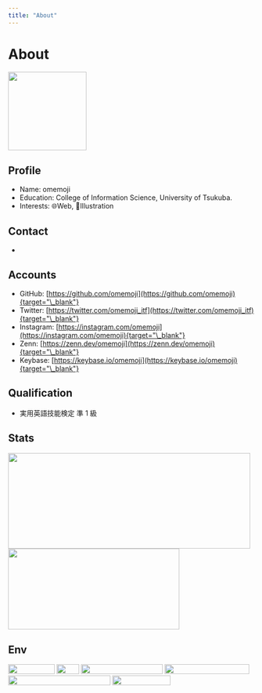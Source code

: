 ```yaml
---
title: "About"
---
```


# About

<img src="/omemoji_about.webp" width=160 height="160" />

## Profile

- Name: omemoji
- Education: College of Information Science, University of Tsukuba.
- Interests: 🌐Web, 🎨Illustration

## Contact

- <Contact ></Contact>

## Accounts

<div class="a-link">

- GitHub: [https://github.com/omemoji](https://github.com/omemoji){target="\_blank"}
- Twitter: [https://twitter.com/omemoji_itf](https://twitter.com/omemoji_itf){target="\_blank"}
- Instagram: [https://instagram.com/omemoji](https://instagram.com/omemoji){target="\_blank"}
- Zenn: [https://zenn.dev/omemoji](https://zenn.dev/omemoji){target="\_blank"}
- Keybase: [https://keybase.io/omemoji](https://keybase.io/omemoji){target="\_blank"}

</div>

## Qualification

- 実用英語技能検定 準 1 級

## Stats

<img src="https://github-readme-stats.vercel.app/api?username=omemoji&show_icons=true" width="495" height="195" class="mb-3"> 
<img src="https://github-readme-stats.vercel.app/api/top-langs/?username=omemoji&layout=compact" width="350" height="165">

## Env

<img src="https://img.shields.io/badge/OS-Ubuntu-E95420.svg?logo=ubuntu&logoColor=E95420&style=flat" width="95" height="20" style="display:inline-block"> <img src="https://img.shields.io/badge/DE-i3-7ca7c2.svg?&style=flat" width="46" height="20" style="display:inline-block"> <img src="https://img.shields.io/badge/Browser-Google%20Chrome-4285F4.svg?logo=googlechrome&logoColor=fff&style=flat" width="167" height="20" style="display:inline-block"> <img src="https://img.shields.io/badge/Editor-Visual%20Studio%20Code-007ACC.svg?logo=visualstudiocode&logoColor=007ACC&style=flat" width="173" height="20" style="display:inline-block"> <img src="https://img.shields.io/badge/Vector%20Graphics%20Editor-Inkscape-000.svg?logo=inkscape&logoColor=000&style=flat" width="209" height="20" style="display:inline-block"> <img src="https://img.shields.io/badge/Paint%20Tool-Krita-ff1199.svg?logo=krita&logoColor=ff1199&style=flat" width="119" height="20" style="display:inline-block">
